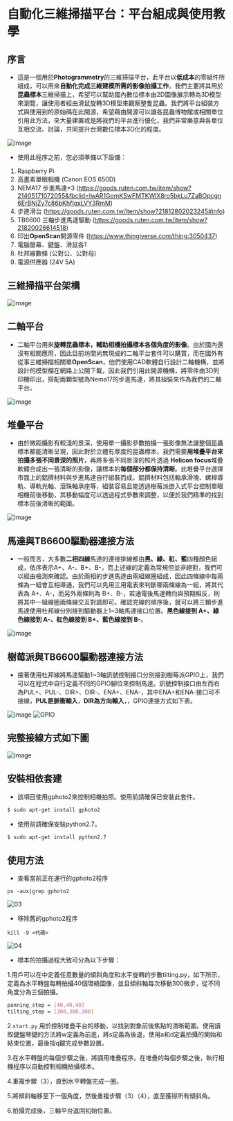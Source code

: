 # 自動化三維掃描平台：平台組成與使用教學

## 序言

  
- 這是一個用於**Photogrammetry**的三維掃描平台，此平台以**低成本**的零組件所組成，可以用來**自動化完成三維建模所需的影像拍攝工作**。我們主要將其用於**昆蟲標本**三維掃描上，希望可以幫助國內數位標本由2D圖像展示轉為3D模型來瀏覽，讓使用者經由滑鼠旋轉3D模型來觀察整隻昆蟲。我們將平台組裝方式與使用到的原始碼在此開源，希望藉由開源可以讓各昆蟲博物館或相關單位引用此方法，來大量建置或是將我們的平台進行優化，我們非常樂意與各單位互相交流、討論，共同提升台灣數位標本3D化的程度。  
<img src="https://i.ibb.co/3vg2dZs/image.png" alt="image" border="0">

- 使用此程序之前，您必須準備以下設備：
1. Raspberry Pi    
2. 高畫素單眼相機 (Canon EOS 650D)  
3. NEMA17 步進馬達*3 (https://goods.ruten.com.tw/item/show?21405171072055&fbclid=IwAR1GomKSwFMTKWlX8ro5bkLu7ZaBOpcgn6ErBNjZy7c86bKhfIqxLVY3RmM)  
4. 步進滑台 (https://goods.ruten.com.tw/item/show?21812802023245#info)  
5. TB6600 三軸步進馬達驅動 (https://goods.ruten.com.tw/item/show?21820026614518)  
6. 印出**OpenScan**開源零件 (https://www.thingiverse.com/thing:3050437)  
7. 電腦螢幕、鍵盤、滑鼠各1
8. 杜邦線數條 (公對公、公對母)
9. 電源供應器 (24V 5A)  

## 三維掃描平台架構
<img src="https://i.ibb.co/v4wT9J2/image.png" alt="image" border="0">

## 二軸平台
- 二軸平台用來**旋轉昆蟲標本，輔助相機拍攝標本各個角度的影像**。由於國內還沒有相關應用，因此目前坊間尚無現成的二軸平台套件可以購買，而在國外有從事三維掃描相關單**OpenScan**，他們使用CAD軟體自行設計二軸機構，並將設計的模型檔在網路上公開下載，因此我們引用此開源機構，將零件由3D列印機印出，搭配兩顆型號為Nema17的步進馬達，將其組裝來作為我們的二軸平台。  
<img src="https://i.ibb.co/j8bxpjC/image.png" alt="image" border="0">

## 堆疊平台
- 由於微距攝影有較淺的景深，使用單一攝影參數拍攝一張影像無法讓整個昆蟲標本都能清晰呈現，因此對於立體有厚度的昆蟲標本，我們需要**用堆疊平台來拍攝多張不同景深的照片**，再將多張不同景深的照片透過 **Helicon focus**堆疊軟體合成出一張清晰的影像，讓標本的**每個部分都保持清晰**。此堆疊平台選擇市面上的鋁擠材料與步進馬達自行組裝而成，鋁擠材料包括軸承滑塊、螺桿導軌、導軌光軸、滾珠軸承座等，組裝容易且能透過樹莓派嵌入式平台控制單眼相機前後移動，其移動幅度可以透過程式參數來調整，以便於我們精準的找到標本前後清晰的範圍。  

<img src="https://i.ibb.co/TLvT8JP/image.png" alt="image" border="0">

## 馬達與TB6600驅動器連接方法
- 一般而言，大多數**二相四線**馬達的連接排線都由**黑、綠、紅、藍**四種顏色組成，依序表示A+、A-、B+、B-，而上述線的定義為常規但並非絕對，我們可以經由檢測來確認。由於兩相的步進馬達由兩組線圈組成，因此四條線中每兩條為一組會互相導通，我們可以先用三用電表來判斷哪兩條線為一組，將其代表為 A+、A-，而另外兩條則為 B+、B-，若通電後馬達轉向與預期相反，則將其中一組線圈兩條線交互對調即可。確認完線的順序後，就可以將三顆步進馬達使用杜邦線分別接到驅動器上1~3軸馬達接口位置。**黑色線接到 A+、綠色線接到 A-、紅色線接到 B+、藍色線接到 B-**。  

<img src="https://i.ibb.co/JrYSB5C/image.png" alt="image" border="0">

## 樹莓派與TB6600驅動器連接方法
- 接著使用杜邦線將馬達驅動1~3軸訊號控制接口分別接到樹莓派GPIO上，我們可以在程式中自行定義不同的GPIO腳位來控制馬達。訊號控制接口由左而右為PUL+、PUL-、DIR+、DIR-、ENA+、ENA-，其中ENA+和ENA-接口可不接線，**PUL是脈衝輸入**，**DIR為方向輸入**，，GPIO連接方式如下表。
<img src="https://i.ibb.co/kK9YR1V/image.png" alt="image" border="0">

<img src="https://i.ibb.co/JrhQ14R/GPIO.png" alt="GPIO" border="0">

## 完整接線方式如下圖
<img src="https://i.ibb.co/fGMJzcL/image.png" alt="image" border="0">

## 安裝相依套建

- 該項目使用gphoto2來控制相機拍照。使用前請確保已安裝此套件。

```sh
$ sudo apt-get install gphoto2
```
- 使用前請確保安裝python2.7。

```sh
$ sudo apt-get install python2.7
```

##  使用方法
- 查看當前正在運行的gphoto2程序  
```
ps -aux|grep gphoto2
```
<img src="https://i.ibb.co/5W3TmPS/03.jpg" alt="03" border="0">

- 移除舊的gphoto2程序 
```
kill -9 <代碼>
```
<img src="https://i.ibb.co/sjRtH38/04.jpg" alt="04" border="0">


- 標本的拍攝過程大致可分為以下步驟：

1.用戶可以在中定義任意數量的傾斜角度和水平旋轉的步數tilting.py，如下所示，定義為水平轉盤每轉拍攝40個環繞圖像，並且傾斜軸每次移動300微步，從不同角度分為三個拍攝。

```sh
panning_step = [40,40,40]
tilting_step = [300,300,300]
```
2.`start.py` 用於控制堆疊平台的移動，以找到對象前後焦點的清晰範圍。使用讀取鍵盤琴鍵的方法將w定義為前進，將s定義為後退，使用a和d定義拍攝的開始和結束位置，最後按q鍵完成參數設置。

3.在水平轉盤的每個步驟之後，將調用堆疊程序。在堆疊的每個步驟之後，執行相機程序以自動控制相機拍攝樣本。

4.重複步驟（3），直到水平轉盤完成一圈。

5.將傾斜軸移至下一個角度，然後重複步驟（3）（4），直至獲得所有傾斜角。

6.拍攝完成後，三軸平台返回初始位置。
